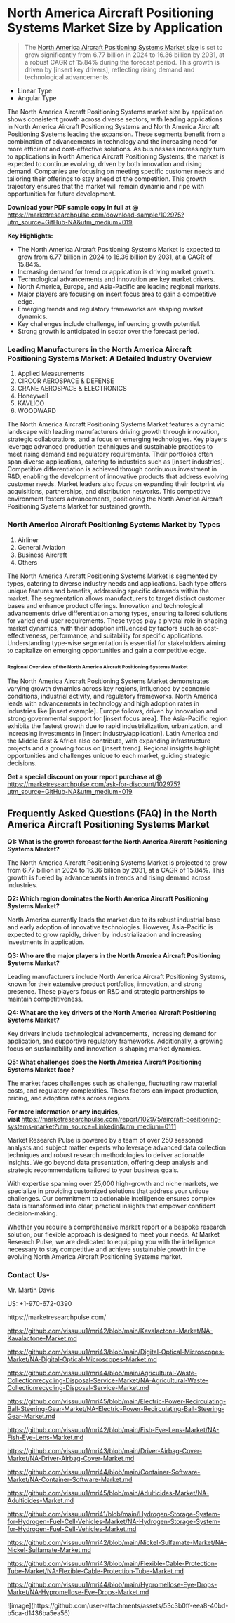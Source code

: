 <h1>North America Aircraft Positioning Systems Market&nbsp;Size by Application</h1><blockquote><p>The <a href="https://marketresearchpulse.com/download-sample/102975?utm_source=GitHub-NA&amp;utm_medium=019">North America Aircraft Positioning Systems Market size</a> is set to grow significantly from 6.77 billion in 2024 to 16.36 billion by 2031, at a robust CAGR of 15.84% during the forecast period. This growth is driven by [insert key drivers], reflecting rising demand and technological advancements.</p></blockquote><ul><li>Linear Type <li> Angular Type</li></ul><p>The North America Aircraft Positioning Systems market size by application shows consistent growth across diverse sectors, with leading applications in North America Aircraft Positioning Systems and North America Aircraft Positioning Systems leading the expansion. These segments benefit from a combination of advancements in technology and the increasing need for more efficient and cost-effective solutions. As businesses increasingly turn to applications in North America Aircraft Positioning Systems, the market is expected to continue evolving, driven by both innovation and rising demand. Companies are focusing on meeting specific customer needs and tailoring their offerings to stay ahead of the competition. This growth trajectory ensures that the market will remain dynamic and ripe with opportunities for future development.</p><p><strong>Download your PDF sample copy in full at @ </strong><a href="https://marketresearchpulse.com/download-sample/102975?utm_source=GitHub-NA&amp;utm_medium=019">https://marketresearchpulse.com/download-sample/102975?utm_source=GitHub-NA&amp;utm_medium=019</a></p><p><strong>Key Highlights: </strong></p><ul><li>The North America Aircraft Positioning Systems Market is expected to grow from 6.77 billion in 2024 to 16.36 billion by 2031, at a CAGR of 15.84%.</li><li>Increasing demand for trend or application is driving market growth.</li><li>Technological advancements and innovation are key market drivers.</li><li>North America, Europe, and Asia-Pacific are leading regional markets.</li><li>Major players are focusing on insert focus area to gain a competitive edge.</li><li>Emerging trends and regulatory frameworks are shaping market dynamics.</li><li>Key challenges include challenge, influencing growth potential.</li><li>Strong growth is anticipated in sector over the forecast period.</li></ul><h3>Leading Manufacturers in the North America Aircraft Positioning Systems Market: A Detailed Industry Overview</h3><ol><li>Applied Measurements</li><li>CIRCOR AEROSPACE & DEFENSE</li><li>CRANE AEROSPACE & ELECTRONICS</li><li>Honeywell</li><li>KAVLICO</li><li>WOODWARD</li></ol><div class="flex max-w-full flex-col flex-grow"><div class="min-h-8 text-message flex w-full flex-col items-end gap-2 whitespace-normal break-words [.text-message+&amp;]:mt-5" dir="auto" data-message-author-role="assistant" data-message-id="fd8432e4-4910-450d-b182-61b7bfb0a01f" data-message-model-slug="gpt-4o"><div class="flex w-full flex-col gap-1 empty:hidden first:pt-[3px]"><div class="markdown prose w-full break-words dark:prose-invert light"><p>The North America Aircraft Positioning Systems Market features a dynamic landscape with leading manufacturers driving growth through innovation, strategic collaborations, and a focus on emerging technologies. Key players leverage advanced production techniques and sustainable practices to meet rising demand and regulatory requirements. Their portfolios often span diverse applications, catering to industries such as [insert industries]. Competitive differentiation is achieved through continuous investment in R&amp;D, enabling the development of innovative products that address evolving customer needs. Market leaders also focus on expanding their footprint via acquisitions, partnerships, and distribution networks. This competitive environment fosters advancements, positioning the North America Aircraft Positioning Systems Market for sustained growth.</p></div></div></div></div><h3>North America Aircraft Positioning Systems Market by Types</h3><ol><li>Airliner <li> General Aviation <li> Business Aircraft <li> Others</li></ol><div class="flex max-w-full flex-col flex-grow"><div class="min-h-8 text-message flex w-full flex-col items-end gap-2 whitespace-normal break-words [.text-message+&amp;]:mt-5" dir="auto" data-message-author-role="assistant" data-message-id="084470be-0bb7-4664-bddf-5156b4f41249" data-message-model-slug="gpt-4o-mini"><div class="flex w-full flex-col gap-1 empty:hidden first:pt-[3px]"><div class="markdown prose w-full break-words dark:prose-invert light"><p>The North America Aircraft Positioning Systems Market is segmented by types, catering to diverse industry needs and applications. Each type offers unique features and benefits, addressing specific demands within the market. The segmentation allows manufacturers to target distinct customer bases and enhance product offerings. Innovation and technological advancements drive differentiation among types, ensuring tailored solutions for varied end-user requirements. These types play a pivotal role in shaping market dynamics, with their adoption influenced by factors such as cost-effectiveness, performance, and suitability for specific applications. Understanding type-wise segmentation is essential for stakeholders aiming to capitalize on emerging opportunities and gain a competitive edge.</p></div></div></div></div><h3><span style="font-size: 11px;">Regional Overview of the North America Aircraft Positioning Systems Market</span></h3><div class="flex max-w-full flex-col flex-grow"><div class="min-h-8 text-message flex w-full flex-col items-end gap-2 whitespace-normal break-words [.text-message+&amp;]:mt-5" dir="auto" data-message-author-role="assistant" data-message-id="e9038762-ce64-4e30-91c9-9bd413514231" data-message-model-slug="gpt-4o-mini"><div class="flex w-full flex-col gap-1 empty:hidden first:pt-[3px]"><div class="markdown prose w-full break-words dark:prose-invert light"><p>The North America Aircraft Positioning Systems Market demonstrates varying growth dynamics across key regions, influenced by economic conditions, industrial activity, and regulatory frameworks. North America leads with advancements in technology and high adoption rates in industries like [insert example]. Europe follows, driven by innovation and strong governmental support for [insert focus area]. The Asia-Pacific region exhibits the fastest growth due to rapid industrialization, urbanization, and increasing investments in [insert industry/application]. Latin America and the Middle East &amp; Africa also contribute, with expanding infrastructure projects and a growing focus on [insert trend]. Regional insights highlight opportunities and challenges unique to each market, guiding strategic decisions.</p></div></div></div></div><p><strong>Get a special discount on your report purchase at @ </strong><a href="https://marketresearchpulse.com/ask-for-discount/102975?utm_source=GitHub-NA&amp;utm_medium=019">https://marketresearchpulse.com/ask-for-discount/102975?utm_source=GitHub-NA&amp;utm_medium=019</a></p><h2>Frequently Asked Questions (FAQ) in the North America Aircraft Positioning Systems Market</h2><p><strong>Q1: What is the growth forecast for the North America Aircraft Positioning Systems Market?</strong></p><p>The North America Aircraft Positioning Systems Market is projected to grow from 6.77 billion in 2024 to 16.36 billion by 2031, at a CAGR of 15.84%. This growth is fueled by advancements in trends and rising demand across industries.</p><p><strong>Q2: Which region dominates the North America Aircraft Positioning Systems Market?</strong></p><p>North America currently leads the market due to its robust industrial base and early adoption of innovative technologies. However, Asia-Pacific is expected to grow rapidly, driven by industrialization and increasing investments in application.</p><p><strong>Q3: Who are the major players in the North America Aircraft Positioning Systems Market?</strong></p><p>Leading manufacturers include North America Aircraft Positioning Systems, known for their extensive product portfolios, innovation, and strong presence. These players focus on R&amp;D and strategic partnerships to maintain competitiveness.</p><p><strong>Q4: What are the key drivers of the North America Aircraft Positioning Systems Market?</strong></p><p>Key drivers include technological advancements, increasing demand for application, and supportive regulatory frameworks. Additionally, a growing focus on sustainability and innovation is shaping market dynamics.</p><p><strong>Q5: What challenges does the North America Aircraft Positioning Systems Market face?</strong></p><p>The market faces challenges such as challenge, fluctuating raw material costs, and regulatory complexities. These factors can impact production, pricing, and adoption rates across regions.</p><p><strong>For more information or any inquiries, visit&nbsp;</strong><a href="https://marketresearchpulse.com/report/102975/aircraft-positioning-systems-market?utm_source=Linkedin&utm_medium=0111">https://marketresearchpulse.com/report/102975/aircraft-positioning-systems-market?utm_source=Linkedin&utm_medium=0111</a></p><p>Market Research Pulse is powered by a team of over 250 seasoned analysts and subject matter experts who leverage advanced data collection techniques and robust research methodologies to deliver actionable insights. We go beyond data presentation, offering deep analysis and strategic recommendations tailored to your business goals.</p><p>With expertise spanning over 25,000 high-growth and niche markets, we specialize in providing customized solutions that address your unique challenges. Our commitment to actionable intelligence ensures complex data is transformed into clear, practical insights that empower confident decision-making.</p><p>Whether you require a comprehensive market report or a bespoke research solution, our flexible approach is designed to meet your needs. At Market Research Pulse, we are dedicated to equipping you with the intelligence necessary to stay competitive and achieve sustainable growth in the evolving North America Aircraft Positioning Systems market.</p><h3><strong>Contact Us-</strong></h3><p>Mr. Martin Davis</p><p>US: +1-970-672-0390</p><p>https://marketresearchpulse.com/</p><p><a href="https://github.com/vissuuu1/mri42/blob/main/Kavalactone-Market/NA-Kavalactone-Market.md">https://github.com/vissuuu1/mri42/blob/main/Kavalactone-Market/NA-Kavalactone-Market.md</a></p><p><a href="https://github.com/vissuuu1/mri43/blob/main/Digital-Optical-Microscopes-Market/NA-Digital-Optical-Microscopes-Market.md">https://github.com/vissuuu1/mri43/blob/main/Digital-Optical-Microscopes-Market/NA-Digital-Optical-Microscopes-Market.md</a></p><p><a href="https://github.com/vissuuu1/mri44/blob/main/Agricultural-Waste-Collectionrecycling-Disposal-Service-Market/NA-Agricultural-Waste-Collectionrecycling-Disposal-Service-Market.md">https://github.com/vissuuu1/mri44/blob/main/Agricultural-Waste-Collectionrecycling-Disposal-Service-Market/NA-Agricultural-Waste-Collectionrecycling-Disposal-Service-Market.md</a></p><p><a href="https://github.com/vissuuu1/mri45/blob/main/Electric-Power-Recirculating-Ball-Steering-Gear-Market/NA-Electric-Power-Recirculating-Ball-Steering-Gear-Market.md">https://github.com/vissuuu1/mri45/blob/main/Electric-Power-Recirculating-Ball-Steering-Gear-Market/NA-Electric-Power-Recirculating-Ball-Steering-Gear-Market.md</a></p><p><a href="https://github.com/vissuuu1/mri42/blob/main/Fish-Eye-Lens-Market/NA-Fish-Eye-Lens-Market.md">https://github.com/vissuuu1/mri42/blob/main/Fish-Eye-Lens-Market/NA-Fish-Eye-Lens-Market.md</a></p><p><a href="https://github.com/vissuuu1/mri43/blob/main/Driver-Airbag-Cover-Market/NA-Driver-Airbag-Cover-Market.md">https://github.com/vissuuu1/mri43/blob/main/Driver-Airbag-Cover-Market/NA-Driver-Airbag-Cover-Market.md</a></p><p><a href="https://github.com/vissuuu1/mri44/blob/main/Container-Software-Market/NA-Container-Software-Market.md">https://github.com/vissuuu1/mri44/blob/main/Container-Software-Market/NA-Container-Software-Market.md</a></p><p><a href="https://github.com/vissuuu1/mri45/blob/main/Adulticides-Market/NA-Adulticides-Market.md">https://github.com/vissuuu1/mri45/blob/main/Adulticides-Market/NA-Adulticides-Market.md</a></p><p><a href="https://github.com/vissuuu1/mri41/blob/main/Hydrogen-Storage-System-for-Hydrogen-Fuel-Cell-Vehicles-Market/NA-Hydrogen-Storage-System-for-Hydrogen-Fuel-Cell-Vehicles-Market.md">https://github.com/vissuuu1/mri41/blob/main/Hydrogen-Storage-System-for-Hydrogen-Fuel-Cell-Vehicles-Market/NA-Hydrogen-Storage-System-for-Hydrogen-Fuel-Cell-Vehicles-Market.md</a></p><p><a href="https://github.com/vissuuu1/mri42/blob/main/Nickel-Sulfamate-Market/NA-Nickel-Sulfamate-Market.md">https://github.com/vissuuu1/mri42/blob/main/Nickel-Sulfamate-Market/NA-Nickel-Sulfamate-Market.md</a></p><p><a href="https://github.com/vissuuu1/mri43/blob/main/Flexible-Cable-Protection-Tube-Market/NA-Flexible-Cable-Protection-Tube-Market.md">https://github.com/vissuuu1/mri43/blob/main/Flexible-Cable-Protection-Tube-Market/NA-Flexible-Cable-Protection-Tube-Market.md</a></p><p><a href="https://github.com/vissuuu1/mri44/blob/main/Hypromellose-Eye-Drops-Market/NA-Hypromellose-Eye-Drops-Market.md">https://github.com/vissuuu1/mri44/blob/main/Hypromellose-Eye-Drops-Market/NA-Hypromellose-Eye-Drops-Market.md</a></p>
![image](https://github.com/user-attachments/assets/53c3b0ff-eea8-40bd-b5ca-d1436ba5ea56)
